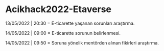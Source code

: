 # Acikhack2022-Etaverse
13/05/2022 | 20:30 = E-ticarette yaşanan sorunları araştırma.

14/05/2022 | 09:00 = E-ticarette sorunun belirlenmesi.

14/05/2022 | 09:50 = Soruna yönelik mentörden alınan fikirleri araştırma.
